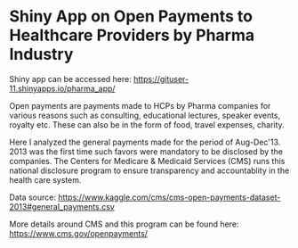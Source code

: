 # Shiny App on Open Payments to Healthcare Providers by Pharma Industry

Shiny app can be accessed here: https://gituser-11.shinyapps.io/pharma_app/

Open payments are payments made to HCPs by Pharma companies for various reasons such as consulting, educational lectures, speaker events, royalty etc. These can also be in the form of food, travel expenses, charity.

Here I analyzed the general payments made for the period of Aug-Dec'13. 2013 was the first time such favors were mandatory to be disclosed by the companies. The Centers for Medicare & Medicaid Services (CMS) runs this national disclosure program to ensure transparency and accountablity in the health care system.

Data source: https://www.kaggle.com/cms/cms-open-payments-dataset-2013#general_payments.csv

More details around CMS and this program can be found here: https://www.cms.gov/openpayments/
